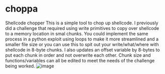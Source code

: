 # choppa
Shellcode chopper
This is a simple tool to chop up shellcode. I previously did a challenge that required using write primitives to copy over shellcode to a memory location in  smal chunks. You could implement the same process in a python exploit using loops to make it more streamlined and a smaller file size or you can use this to spit out your write/what/where with shellcode in 8-byte chunks. I also updates an offset variable by 8-bytes to put each chunk in order and not overwrite each other. Chunk size and functions/variables can all be edited to meet the needs of the challenge being worked.
![image](https://github.com/ApexPredator-InfoSec/choppa/assets/84335647/df05e44f-8f71-4650-8738-01cbcdf6ac82)
